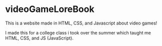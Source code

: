 # videoGameLoreBook
This is a website made in HTML, CSS, and Javascript about video games!

I made this for a college class i took over the summer which taught me HTML, CSS, and JS (JavaScript). 

